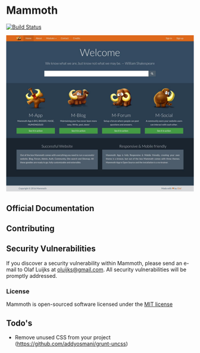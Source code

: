 # Mammoth

[![Build Status](https://travis-ci.org/oluijks/mammoth.svg?branch=master)](https://travis-ci.org/oluijks/mammoth)

![alt text](public/img/mammoth-homepage.jpeg "Mammoth")

## Official Documentation

## Contributing

## Security Vulnerabilities

If you discover a security vulnerability within Mammoth, please send an e-mail to Olaf Luijks at oluijks@gmail.com.
All security vulnerabilities will be promptly addressed.

### License

Mammoth is open-sourced software licensed under the [MIT license](http://opensource.org/licenses/MIT)

## Todo's

- Remove unused CSS from your project (https://github.com/addyosmani/grunt-uncss)
